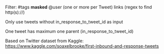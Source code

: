 Filter:
#tags
__masked__
@user (one or more per Tweet)
links (regex to find http(s)://)

Only use tweets without in_response_to_tweet_id as input

One tweet has maximum one parent (in_response_to_tweet_id)


Based on Twitter dataset from Kaggle:
https://www.kaggle.com/soaxelbrooke/first-inbound-and-response-tweets